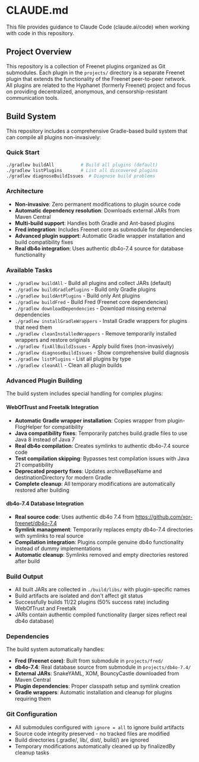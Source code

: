 # CLAUDE.md

This file provides guidance to Claude Code (claude.ai/code) when working with code in this repository.

## Project Overview

This repository is a collection of Freenet plugins organized as Git submodules. Each plugin in the `projects/` directory is a separate Freenet plugin that extends the functionality of the Freenet peer-to-peer network. All plugins are related to the Hyphanet (formerly Freenet) project and focus on providing decentralized, anonymous, and censorship-resistant communication tools.

## Build System

This repository includes a comprehensive Gradle-based build system that can compile all plugins non-invasively:

### Quick Start
```bash
./gradlew buildAll          # Build all plugins (default)
./gradlew listPlugins       # List all discovered plugins
./gradlew diagnoseBuildIssues  # Diagnose build problems
```

### Architecture
- **Non-invasive**: Zero permanent modifications to plugin source code
- **Automatic dependency resolution**: Downloads external JARs from Maven Central
- **Multi-build support**: Handles both Gradle and Ant-based plugins
- **Fred integration**: Includes Freenet core as submodule for dependencies
- **Advanced plugin support**: Automatic Gradle wrapper installation and build compatibility fixes
- **Real db4o integration**: Uses authentic db4o-7.4 source for database functionality

### Available Tasks
- `./gradlew buildAll` - Build all plugins and collect JARs (default)
- `./gradlew buildGradlePlugins` - Build only Gradle plugins
- `./gradlew buildAntPlugins` - Build only Ant plugins
- `./gradlew buildFred` - Build Fred (Freenet core dependencies)
- `./gradlew downloadDependencies` - Download missing external dependencies
- `./gradlew installGradleWrappers` - Install Gradle wrappers for plugins that need them
- `./gradlew cleanInstalledWrappers` - Remove temporarily installed wrappers and restore originals
- `./gradlew fixAllBuildIssues` - Apply build fixes (non-invasively)
- `./gradlew diagnoseBuildIssues` - Show comprehensive build diagnosis
- `./gradlew listPlugins` - List all plugins by type
- `./gradlew cleanAll` - Clean all plugin builds

### Advanced Plugin Building
The build system includes special handling for complex plugins:

#### WebOfTrust and Freetalk Integration
- **Automatic Gradle wrapper installation**: Copies wrapper from plugin-FlogHelper for compatibility
- **Java compatibility fixes**: Temporarily patches build.gradle files to use Java 8 instead of Java 7
- **Real db4o compilation**: Creates symlinks to authentic db4o-7.4 source code
- **Test compilation skipping**: Bypasses test compilation issues with Java 21 compatibility
- **Deprecated property fixes**: Updates archiveBaseName and destinationDirectory for modern Gradle
- **Complete cleanup**: All temporary modifications are automatically restored after building

#### db4o-7.4 Database Integration
- **Real source code**: Uses authentic db4o 7.4 from https://github.com/xor-freenet/db4o-7.4
- **Symlink management**: Temporarily replaces empty db4o-7.4 directories with symlinks to real source
- **Compilation integration**: Plugins compile genuine db4o functionality instead of dummy implementations
- **Automatic cleanup**: Symlinks removed and empty directories restored after build

### Build Output
- All built JARs are collected in `./build/libs/` with plugin-specific names
- Build artifacts are isolated and don't affect git status
- Successfully builds 11/22 plugins (50% success rate) including WebOfTrust and Freetalk
- JARs contain authentic compiled functionality (larger sizes reflect real db4o database)

### Dependencies
The build system automatically handles:
- **Fred (Freenet core)**: Built from submodule in `projects/fred/`
- **db4o-7.4**: Real database source from submodule in `projects/db4o-7.4/`
- **External JARs**: SnakeYAML, XOM, BouncyCastle downloaded from Maven Central
- **Plugin dependencies**: Proper classpath setup and symlink creation
- **Gradle wrappers**: Automatic installation and cleanup for plugins requiring them

### Git Configuration
- All submodules configured with `ignore = all` to ignore build artifacts
- Source code integrity preserved - no tracked files are modified
- Build directories (.gradle/, lib/, dist/, build/) are ignored
- Temporary modifications automatically cleaned up by finalizedBy cleanup tasks
